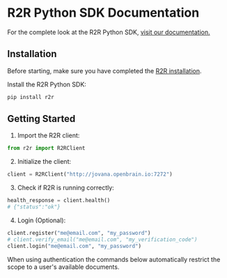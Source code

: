 # R2R Python SDK Documentation

For the complete look at the R2R Python SDK, [visit our documentation.](https://r2r-docs.sciphi.ai/documentation/python-sdk/introduction)

## Installation

Before starting, make sure you have completed the [R2R installation](/documentation/installation).

Install the R2R Python SDK:

```bash
pip install r2r
```

## Getting Started

1. Import the R2R client:

```python
from r2r import R2RClient
```

2. Initialize the client:

```python
client = R2RClient("http://jovana.openbrain.io:7272")
```


3. Check if R2R is running correctly:

```python
health_response = client.health()
# {"status":"ok"}
```

4. Login (Optional):
```python
client.register("me@email.com", "my_password")
# client.verify_email("me@email.com", "my_verification_code")
client.login("me@email.com", "my_password")
```
When using authentication the commands below automatically restrict the scope to a user's available documents.
